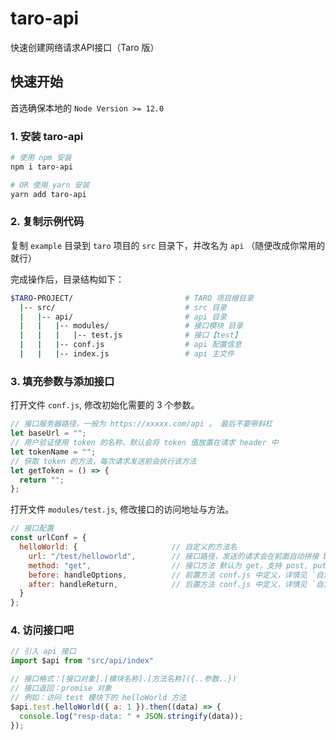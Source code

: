 # taro-api

快速创建网络请求API接口（Taro 版）

## 快速开始

首选确保本地的 `Node Version >= 12.0`

### 1. 安装 taro-api

```bash
# 使用 npm 安装
npm i taro-api

# OR 使用 yarn 安装
yarn add taro-api
```

### 2. 复制示例代码

复制 `example` 目录到 `taro` 项目的 `src` 目录下，并改名为 `api` （随便改成你常用的就行）

完成操作后，目录结构如下：

```bash
$TARO-PROJECT/                         # TARO 项目根目录
  |-- src/                             # src 目录
  |   |-- api/                         # api 目录
  |   |   |-- modules/                 # 接口模块 目录
  |   |   |   |-- test.js              # 接口【test】
  |   |   |-- conf.js                  # api 配置信息
  |   |   |-- index.js                 # api 主文件
```

### 3. 填充参数与添加接口

打开文件 `conf.js`, 修改初始化需要的 3 个参数。

```js
// 接口服务器路径，一般为 https://xxxxx.com/api ， 最后不要带斜杠
let baseUrl = "";
// 用户验证使用 token 的名称，默认会将 token 值放置在请求 header 中
let tokenName = "";
// 获取 token 的方法，每次请求发送前会执行该方法
let getToken = () => {
  return "";
};
```

打开文件 `modules/test.js`, 修改接口的访问地址与方法。

```js
// 接口配置
const urlConf = {
  helloWorld: {                     // 自定义的方法名
    url: "/test/helloworld",        // 接口路径，发送的请求会在前面自动拼接 baseUrl
    method: "get",                  // 接口方法 默认为 get，支持 post, put, delete 等   
    before: handleOptions,          // 前置方法 conf.js 中定义，详情见 `自定义请求` 部分
    after: handleReturn,            // 后置方法 conf.js 中定义，详情见 `自定义请求` 部分
  }
};
```

### 4. 访问接口吧

```js
// 引入 api 接口
import $api from "src/api/index"

// 接口格式：[接口对象].[模块名称].[方法名称]({..参数..})
// 接口返回：promise 对象
// 例如：访问 test 模块下的 helloWorld 方法
$api.test.helloWorld({ a: 1 }).then((data) => {
  console.log("resp-data: " + JSON.stringify(data));
});
```